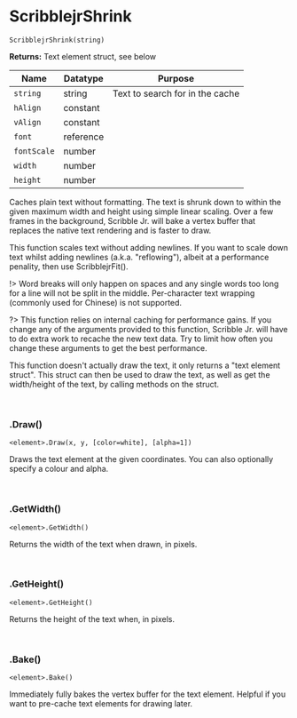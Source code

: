# ScribblejrShrink

`ScribblejrShrink(string)`

**Returns:** Text element struct, see below

|Name       |Datatype |Purpose                        |
|-----------|---------|-------------------------------|
|`string`   |string   |Text to search for in the cache|
|`hAlign`   |constant |                               |
|`vAlign`   |constant |                               |
|`font`     |reference|                               |
|`fontScale`|number   |                               |
|`width`    |number   |                               |
|`height`   |number   |                               |

Caches plain text without formatting. The text is shrunk down to within the given maximum width and height using simple linear scaling. Over a few frames in the background, Scribble Jr. will bake a vertex buffer that replaces the native text rendering and is faster to draw.

This function scales text without adding newlines. If you want to scale down text whilst adding newlines (a.k.a. "reflowing"), albeit at a performance penality, then use ScribblejrFit().

!> Word breaks will only happen on spaces and any single words too long for a line will not be split in the middle. Per-character text wrapping (commonly used for Chinese) is not supported.

?> This function relies on internal caching for performance gains. If you change any of the arguments provided to this function, Scribble Jr. will have to do extra work to recache the new text data. Try to limit how often you change these arguments to get the best performance.

This function doesn't actually draw the text, it only returns a "text element struct". This struct can then be used to draw the text, as well as get the width/height of the text, by calling methods on the struct.

&nbsp;

### .Draw()

`<element>.Draw(x, y, [color=white], [alpha=1])`

Draws the text element at the given coordinates. You can also optionally specify a colour and alpha.

&nbsp;

### .GetWidth()

`<element>.GetWidth()`

Returns the width of the text when drawn, in pixels.

&nbsp;

### .GetHeight()

`<element>.GetHeight()`

Returns the height of the text when, in pixels.

&nbsp;

### .Bake()

`<element>.Bake()`

Immediately fully bakes the vertex buffer for the text element. Helpful if you want to pre-cache text elements for drawing later.